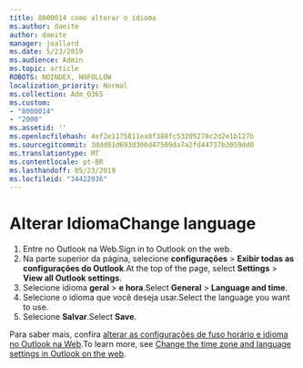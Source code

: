 ```yaml
---
title: 8000014 como alterar o idioma
ms.author: daeite
author: daeite
manager: joallard
ms.date: 5/23/2019
ms.audience: Admin
ms.topic: article
ROBOTS: NOINDEX, NOFOLLOW
localization_priority: Normal
ms.collection: Adm_O365
ms.custom:
- "8000014"
- "2000"
ms.assetid: ''
ms.openlocfilehash: 4ef2e1175811ea8f388fc53205278c2d2e1b127b
ms.sourcegitcommit: 3ddd01d693d306d47509da7a2fd44737b3059dd0
ms.translationtype: MT
ms.contentlocale: pt-BR
ms.lasthandoff: 05/23/2019
ms.locfileid: "34422936"
---
```

# <a name="change-language"></a><span data-ttu-id="a52c3-102">Alterar Idioma</span><span class="sxs-lookup"><span data-stu-id="a52c3-102">Change language</span></span>

1.    <span data-ttu-id="a52c3-103">Entre no Outlook na Web.</span><span class="sxs-lookup"><span data-stu-id="a52c3-103">Sign in to Outlook on the web.</span></span>
2. <span data-ttu-id="a52c3-104">Na parte superior da página, selecione **configurações** > **Exibir todas as configurações do Outlook**.</span><span class="sxs-lookup"><span data-stu-id="a52c3-104">At the top of the page, select **Settings** > **View all Outlook settings**.</span></span>
3. <span data-ttu-id="a52c3-105">Selecione idioma **geral** > **e hora**.</span><span class="sxs-lookup"><span data-stu-id="a52c3-105">Select **General** > **Language and time**.</span></span>
4. <span data-ttu-id="a52c3-106">Selecione o idioma que você deseja usar.</span><span class="sxs-lookup"><span data-stu-id="a52c3-106">Select the language you want to use.</span></span>
5. <span data-ttu-id="a52c3-107">Selecione **Salvar**.</span><span class="sxs-lookup"><span data-stu-id="a52c3-107">Select **Save**.</span></span>
 
<span data-ttu-id="a52c3-108">Para saber mais, confira [alterar as configurações de fuso horário e idioma no Outlook na Web](https://support.office.com/article/65239869-12e7-4a9d-bca1-76b0ad7ce273).</span><span class="sxs-lookup"><span data-stu-id="a52c3-108">To learn more, see [Change the time zone and language settings in Outlook on the web](https://support.office.com/article/65239869-12e7-4a9d-bca1-76b0ad7ce273).</span></span>

